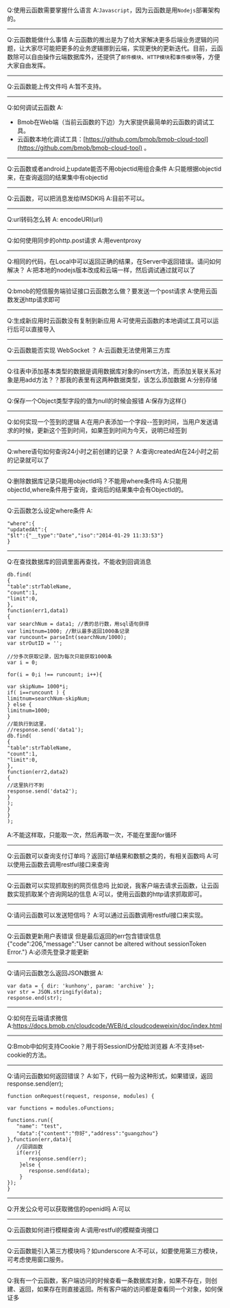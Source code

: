 
Q:使用云函数需要掌握什么语言
A:`Javascript`，因为云函数是用`Nodejs`部署架构的。

---

Q:云函数能做什么事情
A:云函数的推出是为了给大家解决更多后端业务逻辑的问题，让大家尽可能把更多的业务逻辑挪到云端，实现更快的更新迭代。目前，云函数除可以自由操作云端数据库外，还提供了`邮件模块`、`HTTP模块`和`事件模块`等，方便大家自由发挥。

---

Q:云函数能上传文件吗
A:暂不支持。

---

Q:如何调试云函数
A:
- Bmob在Web端（当前云函数的下边）为大家提供最简单的云函数的调试工具。
- 云函数本地化调试工具：[https://github.com/bmob/bmob-cloud-tool](https://github.com/bmob/bmob-cloud-tool) 。


---

Q:云函数或者android上update能否不用objectid用组合条件
A:只能根据objectid来，在查询返回的结果集中有objectid

---

Q:云函数，可以把消息发给IMSDK吗
A:目前不可以。

---

Q:url转码怎么转
A: encodeURI(url)

---

Q:如何使用同步的ohttp.post请求
A:用eventproxy

---

Q:相同的代码，在Local中可以返回正确的结果，在Server中返回错误。请问如何解决？
A:把本地的nodejs版本改成和云端一样，然后调试通过就可以了

---

Q:bmob的短信服务端验证接口云函数怎么做？要发送一个post请求
A:使用云函数发送http请求即可

---

Q:生成新应用时云函数没有复制到新应用
A:可使用云函数的本地调试工具可以运行后可以直接导入

---

Q:云函数能否实现 WebSocket ？
A:云函数无法使用第三方库

---

Q:往表中添加基本类型的数据是调用数据库对象的insert方法，而添加关联关系对象是用add方法？？那我的表里有这两种数据类型，该怎么添加数据
A:分别存储

---

Q:保存一个Object类型字段的值为null的时候会报错
A:保存为这样{}

---

Q:如何实现一个签到的逻辑
A:在用户表添加一个字段--签到时间，当用户发送请求的时候，更新这个签到时间，如果签到时间为今天，说明已经签到

---

Q:where语句如何查询24小时之前创建的记录？
A:查询createdAt在24小时之前的记录就可以了

---

Q:删除数据库记录只能用objectId吗？不能用where条件吗
A:只能用objectId,where条件用于查询，查询后的结果集中会有ObjectId的。

---

Q:云函数怎么设定where条件
A:

```
"where":{
"updatedAt":{
"$lt":{"__type":"Date","iso":"2014-01-29 11:33:53"}
}

```

---

Q:在查找数据库的回调里面再查找，不能收到回调消息

```
db.find(
{
"table":strTableName,
"count":1,
"limit":0,
},
function(err1,data1)
{ 
var searchNum = data1; //表的总行数，用sql语句获得
var limitnum=1000; //默认最多返回1000条记录
var runcount= parseInt(searchNum/1000); 
var strOutID = '';

//分多次获取记录，因为每次只能获取1000条
var i = 0;

for(i = 0;i !== runcount; i++){

var skipNum= 1000*i;
if( i==runcount ) {
limitnum=searchNum-skipNum;
} else {
limitnum=1000;
}
//能执行到这里，
//response.send('data1'); 
db.find(
{
"table":strTableName,
"count":1,
"limit":0,
},
function(err2,data2)
{
//这里执行不到
response.send('data2'); 
}
);
} 
}
);
```

A:不能这样取，只能取一次，然后再取一次，不能在里面for循环

---

Q:云函数可以查询支付订单吗？返回订单结果和数额之类的，有相关函数吗
A:可以使用云函数去调用restful接口来查询

---

Q:云函数可以实现抓取别的网页信息吗
比如说，我客户端去请求云函数，让云函数实现抓取某个咨询网站的信息
A:可以，使用云函数的http请求抓取即可。

---

Q:请问云函数可以发送短信吗？
A:可以通过云函数调用restful接口来实现。

---

Q:云函数更新用户表错误
但是最后返回的err包含错误信息
{"code":206,"message":"User cannot be altered without sessionToken Error."}
A:必须先登录才能更新

---

Q:请问云函数怎么返回JSON数据
A:

```
var data = { dir: 'kunhony', param: 'archive' };
var str = JSON.stringify(data);
response.end(str);
```

---

Q:如何在云端请求微信
A:https://docs.bmob.cn/cloudcode/WEB/d_cloudcodeweixin/doc/index.html

---

Q:Bmob中如何支持Cookie？用于将SessionID分配给浏览器
A:不支持set-cookie的方法。

---

Q:请问云函数如何返回错误？
A:如下，代码一般为这种形式，如果错误，返回response.send(err);

```
function onRequest(request, response, modules) {

var functions = modules.oFunctions;

functions.run({
   "name": "test",
   "data":{"content":"你好","address":"guangzhou"}
},function(err,data){
   //回调函数
   if(err){
       response.send(err);
    }else {
       response.send(data);
    }
});
}
```

---

Q:开发公众号可以获取微信的openid吗
A:可以

---

Q:云函数如何进行模糊查询
A:调用restful的模糊查询接口

---

Q:云函数能引入第三方模块吗？如underscore
A:不可以，如要使用第三方模块，可考虑使用窗口服务。

---

Q:我有一个云函数，客户端访问的时候查看一条数据库对象，如果不存在，则创建、返回，如果存在则直接返回。所有客户端的访问都是查看同一个对象，如何保证多
